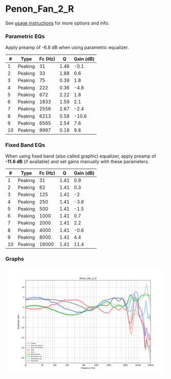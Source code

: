 # Penon_Fan_2_R
See [usage instructions](https://github.com/jaakkopasanen/AutoEq#usage) for more options and info.

### Parametric EQs
Apply preamp of -6.8 dB when using parametric equalizer.

|   # | Type    |   Fc (Hz) |    Q |   Gain (dB) |
|-----|---------|-----------|------|-------------|
|   1 | Peaking |        31 | 1.46 |        -0.1 |
|   2 | Peaking |        33 | 1.88 |         0.6 |
|   3 | Peaking |        75 | 0.39 |         1.8 |
|   4 | Peaking |       222 | 0.36 |        -4.8 |
|   5 | Peaking |       672 | 2.22 |         1.8 |
|   6 | Peaking |      1833 | 1.59 |         2.1 |
|   7 | Peaking |      2556 | 2.67 |        -2.4 |
|   8 | Peaking |      6213 | 0.58 |       -10.6 |
|   9 | Peaking |      6565 | 2.54 |         7.6 |
|  10 | Peaking |      9997 | 0.19 |         9.8 |

### Fixed Band EQs
When using fixed band (also called graphic) equalizer, apply preamp of **-11.6 dB** (if available) and set gains manually with these parameters.

|   # | Type    |   Fc (Hz) |    Q |   Gain (dB) |
|-----|---------|-----------|------|-------------|
|   1 | Peaking |        31 | 1.41 |         0.9 |
|   2 | Peaking |        62 | 1.41 |         0.3 |
|   3 | Peaking |       125 | 1.41 |        -2   |
|   4 | Peaking |       250 | 1.41 |        -3.8 |
|   5 | Peaking |       500 | 1.41 |        -1.5 |
|   6 | Peaking |      1000 | 1.41 |         0.7 |
|   7 | Peaking |      2000 | 1.41 |         2.2 |
|   8 | Peaking |      4000 | 1.41 |        -0.6 |
|   9 | Peaking |      8000 | 1.41 |         4.4 |
|  10 | Peaking |     16000 | 1.41 |        11.4 |

### Graphs
![](./Penon_Fan_2_R.png)
